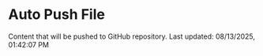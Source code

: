 # Auto Push File

Content that will be pushed to GitHub repository.
Last updated: 08/13/2025, 01:42:07 PM